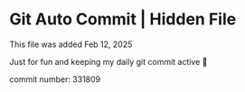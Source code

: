# Git Auto Commit | Hidden File

This file was added Feb 12, 2025

Just for fun and keeping my daily git commit active 🤪

commit number: 331809
